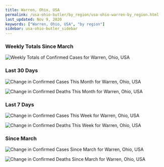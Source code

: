 ```yaml
---
title: Warren, Ohio, USA
permalink: /usa-ohio-butler/by_region/usa-ohio-warren-by_region.html
last_updated: Nov 9, 2020
keywords: ["Warren, Ohio, USA", "by region"]
sidebar: usa-ohio-butler_sidebar
---
```


<h3>Weekly Totals Since March</h3>

![Weekly Totals of Confirmed Cases for Warren, Ohio, USA](/covid_tracker/images/graphs/usa-ohio-warren-weekly_totals_graph.png)

<h3>Last 30 Days</h3>

![Change in Confirmed Cases This Month for Warren, Ohio, USA](/covid_tracker/images/graphs/usa-ohio-warren-delta_confirmed-30_days_graph.png)

![Change in Confirmed Deaths This Month for Warren, Ohio, USA](/covid_tracker/images/graphs/usa-ohio-warren-delta_deaths-30_days_graph.png)

<h3>Last 7 Days</h3>

![Change in Confirmed Cases This Week for Warren, Ohio, USA](/covid_tracker/images/graphs/usa-ohio-warren-delta_confirmed-7_days_graph.png)

![Change in Confirmed Deaths This Week for Warren, Ohio, USA](/covid_tracker/images/graphs/usa-ohio-warren-delta_deaths-7_days_graph.png)

<h3>Since March</h3>

![Change in Confirmed Cases Since March for Warren, Ohio, USA](/covid_tracker/images/graphs/usa-ohio-warren-delta_confirmed-since_march_graph.png)

![Change in Confirmed Deaths Since March for Warren, Ohio, USA](/covid_tracker/images/graphs/usa-ohio-warren-delta_deaths-since_march_graph.png)
